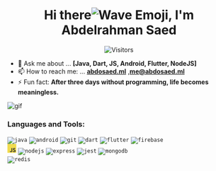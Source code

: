 <h1 align="center">Hi there<img src="https://user-images.githubusercontent.com/33700292/101157406-eec79080-35de-11eb-9543-5c57727a309b.gif" alt="Wave Emoji"  width="54px" />, I'm <br><b>Abdelrahman Saed</b></h1>


<p align="center"> <img src="https://komarev.com/ghpvc/?username=AbdOoSaed&label=Visitors&style=flat-square" alt="Visitors"/></p>

<!-- - 🌱 I’m currently learning <code><img height="20" src="https://golang.org/lib/godoc/images/go-logo-blue.svg"></code> -->
- 💬 Ask me about ... **[Java, Dart, JS, Android, Flutter, NodeJS]**
- 📫 How to reach me: ... <a href="http://abdosaed.ml" target="_blank">**abdosaed.ml**</a> ,<a href="mailto:me@abdosaed.ml">**me@abdosaed.ml**</a>
- ⚡ Fun fact: **After three days without programming, life becomes meaningless.**

<!-- # _Look for a remote job:_ <a href="https://www.linkedin.com/in/abdo-saed/" target="_blank">**Linkedin**</a>  -->


  <img src="https://media2.giphy.com/media/H4ETAwCJs7S9mdrFFW/giphy.gif" alt="gif" width="450" />
 

                                                                                              
### Languages and Tools:

<code><img src="https://www.vectorlogo.zone/logos/java/java-vertical.svg" alt="java" width="22" height="22"/></code>
<code><img src="https://www.vectorlogo.zone/logos/android/android-official.svg" alt="android" width="22" height="22"/></code>
<code><img src="https://www.vectorlogo.zone/logos/git-scm/git-scm-icon.svg" alt="git" width="22" height="22"/></code>
<code><img src="https://www.vectorlogo.zone/logos/dartlang/dartlang-icon.svg" alt="dart" width="22" height="22"/></code>
<code><img src="https://www.vectorlogo.zone/logos/flutterio/flutterio-icon.svg" alt="flutter" width="22" height="22"/></code>
<code><img src="https://www.vectorlogo.zone/logos/firebase/firebase-icon.svg" alt="firebase" width="22" height="22"/> </code>
<code><img height="20" src="https://raw.githubusercontent.com/github/explore/80688e429a7d4ef2fca1e82350fe8e3517d3494d/topics/javascript/javascript.png"></code>
<code><img src="https://www.vectorlogo.zone/logos/nodejs/nodejs-icon.svg" alt="nodejs" width="22" height="22"/></code>
<code><img src="https://www.vectorlogo.zone/logos/expressjs/expressjs-ar21.svg" alt="express" width="48"/></code>
<code><img src="https://www.vectorlogo.zone/logos/jestjsio/jestjsio-icon.svg" alt="jest" width="22" height="22"/></code>
<code><img src="https://www.vectorlogo.zone/logos/mongodb/mongodb-ar21.svg" alt="mongodb" width="58"/></code>
<code> <img src="https://www.vectorlogo.zone/logos/redis/redis-official.svg" alt="redis" width="58"/></code>
